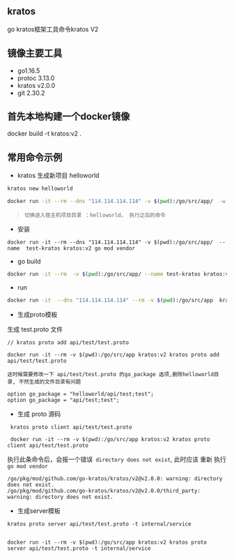 ## kratos 

go kratos框架工具命令kratos V2

## 镜像主要工具 
- go1.16.5
- protoc 3.13.0
- kratos v2.0.0
- git 2.30.2


## 首先本地构建一个docker镜像

docker build -t kratos:v2 .

## 常用命令示例

-  kratos 生成新项目 helloworld

```bash 
kratos new helloworld
```

```bash 
docker run -it --rm --dns "114.114.114.114" -v $(pwd):/go/src/app/  -w ./ --name test-kratos kratos:v2 kratos new helloworld
```

> `切换进入宿主机项目目录 ：helloworld， 执行之后的命令`


- 安装

```
docker run -it --rm --dns "114.114.114.114" -v $(pwd):/go/src/app/  --name  test-kratos kratos:v2 go mod vendor 
```

- go build 

```bash 
docker run -it --rm  -v $(pwd):/go/src/app/ --name test-kratos kratos:v2 go build -mod=vendor -o ./bin/  cmd/helloworld/
```

- run 

```bash 
docker run -it  --dns "114.114.114.114" --rm -v $(pwd):/go/src/app  kratos:v2 go run -mod=vendor  ./cmd/helloworld/ -conf ./configs
```

- 生成proto模板

生成 test.proto 文件

```
// kratos proto add api/test/test.proto

docker run -it --rm -v $(pwd):/go/src/app kratos:v2 kratos proto add api/test/test.proto

```

`这时候需要修改一下 api/test/test.proto 的go_package 选项,删除helloworld目录, 不然生成的文件目录有问题`
```
option go_package = "helloworld/api/test;test";
option go_package = "api/test;test";

```

- 生成 proto 源码

```
 kratos proto client api/test/test.proto

 docker run -it --rm -v $(pwd):/go/src/app kratos:v2 kratos proto client api/test/test.proto

```

执行此条命令后，会报一个错误` directory does not exist`, 此时应该 重新 执行`go mod vendor`
```
/go/pkg/mod/github.com/go-kratos/kratos/v2@v2.0.0: warning: directory does not exist.
/go/pkg/mod/github.com/go-kratos/kratos/v2@v2.0.0/third_party: warning: directory does not exist.
```

- 生成server模板

```
kratos proto server api/test/test.proto -t internal/service


docker run -it --rm -v $(pwd):/go/src/app kratos:v2 kratos proto server api/test/test.proto -t internal/service

```